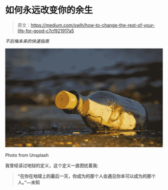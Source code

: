 # 如何永远改变你的余生

> 原文：<https://medium.com/swlh/how-to-change-the-rest-of-your-life-for-good-c7cf921917a5>

*不后悔未来的快速指南*

![](img/45b6585571066aa2fc9533ebd6e3e8a1.png)

Photo from Unsplash

我曾经读过地狱的定义，这个定义一直困扰着我:

> **“在你在地球上的最后一天，你成为的那个人会遇见你本可以成为的那个人。”—未知**